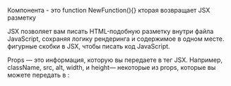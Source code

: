 Компонента - это function NewFunction(){} кторая возвращает JSX разметку

JSX позволяет вам писать HTML-подобную разметку внутри файла JavaScript,
сохраняя логику рендеринга и содержимое в одном месте.
фигурные скобки в JSX, чтобы писать код JavaScript.

Props — это информация, которую вы передаете в тег JSX.
Например, className, src, alt, width, и height— некоторые из
props, которые вы можете передать в <img>:

